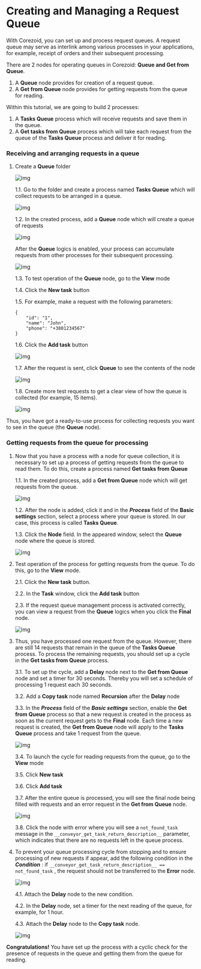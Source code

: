 # Creating and Managing a Request Queue

With Corezoid, you can set up and process request queues.
A request queue may serve as interlink among various processes in your applications, for example, receipt of orders and their subsequent processing.

There are 2 nodes for operating queues in Corezoid: **Queue and Get from Queue**.
1. A **Queue** node provides for creation of a request queue.
2. A **Get from Queue** node provides for getting requests from the queue for reading.

Within this tutorial, we are going to build 2 processes:

1. A **Tasks Queue** process which will receive requests and save them in the queue.
2. A **Get tasks from Queue** process which will take each request from the queue of the **Tasks Queue** process and deliver it for reading.

### Receiving and arranging requests in a queue

1. Create a **Queue** folder

    ![img](./img/create-new-process.png)

    1.1. Go to the folder and create a process named **Tasks Queue** which will collect requests to be arranged in a queue.

    ![img](./img/new-process-task-queue.png)

    1.2. In the created process, add a **Queue** node which will create a queue of requests

    ![img](./img/add-queue-node.png)

    After the **Queue** logics is enabled, your process can accumulate requests from other processes for their subsequent processing.

   ![img](./img/queue-node.png)

    1.3. To test operation of the **Queue** node, go to the **View** mode 
 
    1.4. Click the **New task** button
 
    1.5. For example, make a request with the following parameters:
    ```    
    {
        "id": "1",
        "name": "John",
        "phone": "+3801234567"
    }
    ```
    1.6. Click the **Add task** button

    ![img](./img/add-new-task.png)

    1.7. After the request is sent, click **Queue** to see the contents of the node

    ![img](./img/task-details.png)

    1.8. Create more test requests to get a clear view of how the queue is collected (for example, 15 items).

   ![img](./img/many-tasks.png)

Thus, you have got a ready-to-use process for collecting requests you want to see in the queue (the **Queue** node).
 
### Getting requests from the queue for processing

1. Now that you have a process with a node for queue collection, it is necessary to set up a process of getting requests from the queue to read them. To do this, create a process named **Get tasks from Queue** 

    1.1. In the created process, add a **Get from Queue** node which will get requests from the queue.

     ![img](./img/get-from-queue-node.png)

    1.2. After the node is added, click it and in the ***Process*** field of the **Basic settings** section, select a process where your queue is stored. In our case, this process is called **Tasks Queue**. 
 
    1.3. Click the **Node** field. In the appeared window, select the **Queue** node where the queue is stored. 
 
    ![img](./img/get-from-queue-setting.png)
 
2. Test operation of the process for getting requests from the queue. To do this, go to the **View** mode. 
 
    2.1. Click the **New task** button.
 
    2.2. In the **Task** window, click the **Add task** button
 
    2.3. If the request queue management process is activated correctly, you can view a request from the **Queue** logics when you click the **Final** node.

     ![img](./img/get-from-queue-task-example.png)

3. Thus, you have processed one request from the queue. However, there are still 14 requests that remain in the queue of the **Tasks Queue** process. To process the remaining requests, you should set up a cycle in the **Get tasks from Queue** process.
 
    3.1. To set up the cycle, add a **Delay** node next to the **Get from Queue** node and set a timer for 30 seconds. Thereby you will set a schedule of processing 1 request each 30 seconds.
 
    3.2. Add a **Copy task** node named **Recursion** after the **Delay** node
 
    3.3. In the ***Process*** field of the ***Basic settings*** section, enable the **Get from Queue** process so that a new request is created in the process as soon as the current request gets to the **Final** node. Each time a new request is created, the **Get from Queue** node will apply to the **Tasks Queue** process and take 1 request from the queue.

     ![img](./img/recursion-node.png)
 
    3.4. To launch the cycle for reading requests from the queue, go to the **View** mode
 
    3.5. Click **New task**
 
    3.6. Click **Add task**
 
    3.7. After the entire queue is processed, you will see the final node being filled with requests and an error request in the **Get from Queue** node.

    ![img](./img/final-node.png)

    3.8. Click the node with error where you will see a ```not_found_task```  message in the ```__conveyor_get_task_return_description__``` parameter, which indicates that there are no requests left in the queue process.
 
4. To prevent your queue processing cycle from stopping and to ensure processing of new requests if appear, add the following condition in the ***Condition*** : if ```__conveyor_get_task_return_description__ == not_found_task``` , the request should not be transferred to the **Error** node.
 
    ![img](./img/escalation-node-settings.png)
 
    4.1. Attach the **Delay** node to the new condition.
 
    4.2. In the **Delay** node, set a timer for the next reading of the queue, for example, for 1 hour.
 
    4.3. Attach the **Delay** node to the **Copy task** node.

     ![img](./img/delay-node.png)

**Congratulations!** You have set up the process with a cyclic check for the presence of requests in the queue and getting them from the queue for reading. 
 
 


